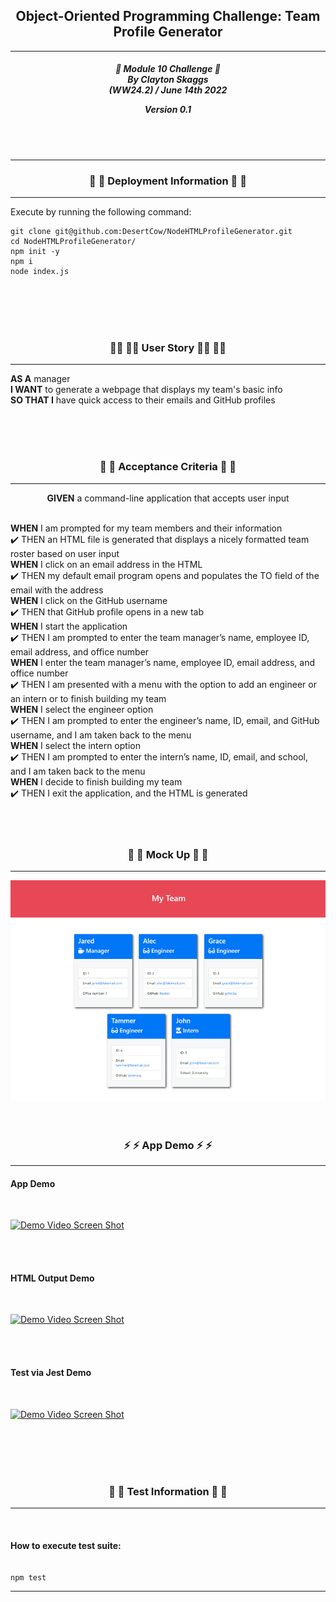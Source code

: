 <h2 align="center">Object-Oriented Programming Challenge: Team Profile Generator</h2>

---

<div align="center">

<h5 align="center">

💼 Module 10 Challenge 💼<br>
By Clayton Skaggs<br>
(WW24.2) / June 14th 2022

Version 0.1</h5>
</div>

<br>
<br>

---

<h3 align="center">🚀 🚀 Deployment Information 🚀 🚀</h3>

---

Execute by running the following command:

````
git clone git@github.com:DesertCow/NodeHTMLProfileGenerator.git
cd NodeHTMLProfileGenerator/
npm init -y
npm i
node index.js
````

<br>
<br>
<br>
<br>

<h3 align="center">🧙‍♂️ 🧙‍♂️ User Story 🧙‍♂️ 🧙‍♂️</h3>

----

<p><b>AS A</b> manager<br>
<b>I WANT</b> to generate a webpage that displays my team's basic info<br>
<b>SO THAT I</b> have quick access to their emails and GitHub profiles</p>

<br>
<br>
<br>

<h3 align="center">🌟 🌟 Acceptance Criteria 🌟 🌟</h3>

---
<p align="center"> <b>GIVEN</b> a command-line application that accepts user input<br><br></p>
<p align="left"><b>WHEN</b> I am prompted for my team members and their information<br>
✔️  THEN an HTML file is generated that displays a nicely formatted team roster based on user input<br>
<b>WHEN</b> I click on an email address in the HTML<br>
✔️  THEN my default email program opens and populates the TO field of the email with the address<br>
<b>WHEN</b> I click on the GitHub username<br>
✔️  THEN that GitHub profile opens in a new tab<br>
<b>WHEN</b> I start the application<br>
✔️  THEN I am prompted to enter the team manager’s name, employee ID, email address, and office number<br>
<b>WHEN</b> I enter the team manager’s name, employee ID, email address, and office number<br>
✔️ THEN I am presented with a menu with the option to add an engineer or an intern or to finish building my team<br>
<b>WHEN</b> I select the engineer option<br>
✔️ THEN I am prompted to enter the engineer’s name, ID, email, and GitHub username, and I am taken back to the menu<br>
<b>WHEN</b> I select the intern option<br>
✔️ THEN I am prompted to enter the intern’s name, ID, email, and school, and I am taken back to the menu<br>
<b>WHEN</b> I decide to finish building my team<br>
✔️ THEN I exit the application, and the HTML is generated<br>
<br>
<br>
<br>

<h3 align="center">📐 📐 Mock Up 📐 📐</h3>

---
<p align="center">
  <img src="./assets/img/10-demo.png" alt="Mock Weather App of Quiz App" width="650")
</p>

<br>
<br>
<br>


<h3 align="center">⚡ ⚡ App Demo ⚡ ⚡</h3>

---
<h4>App Demo</h4><br>

[![Demo Video Screen Shot](https://img.youtube.com/vi/jobEJNZbIe8/0.jpg)](https://www.youtube.com/watch?v=jobEJNZbIe8)

<br>
<br>
<h4>HTML Output Demo</h4><br>

[![Demo Video Screen Shot](https://img.youtube.com/vi/-9N2Ick4104/0.jpg)](https://www.youtube.com/watch?v=-9N2Ick4104)

<br>
<br>

<h4>Test via Jest Demo</h4><br>

[![Demo Video Screen Shot](https://img.youtube.com/vi/kGB5K17IeUk/0.jpg)](https://www.youtube.com/watch?v=kGB5K17IeUk)

<br>
<br>

<br>
<br>


<h3 align="center">🧪 🧪 Test Information 🧪 🧪</h3>

-----

<br>

<h4>How to execute test suite:</h4>

````

npm test

````


----

<br>
<br>


